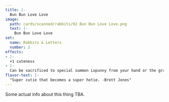```yaml
---
title: |-
  Bun Bun Love Love
image: 
  path: cards/scanned/rabbits/02 Bun Bun Love Love.png
  text: |-
    Bun Bun Love Love
set:
  name: Rabbits & Letters
  number: 2
effects: 
- |-
  +1 cuteness
- |-
  Can be sacrificed to special summon Lopunny from your hand or the graveyard
flavor-text: |-
  "Super cutie that becomes a super hotie. -Brett Jones"
---
```

Some actual info about this thing TBA.
